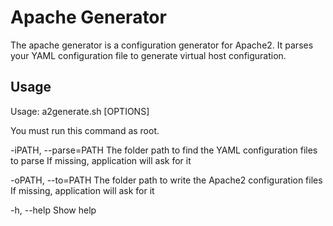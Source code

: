 # Apache Generator

The apache generator is a configuration generator for Apache2.
It parses your YAML configuration file to generate virtual host configuration.

## Usage

Usage: a2generate.sh [OPTIONS]

You must run this command as root.

-iPATH, --parse=PATH
	The folder path to find the YAML configuration files to parse
	If missing, application will ask for it

-oPATH, --to=PATH
	The folder path to write the Apache2 configuration files
	If missing, application will ask for it

-h, --help
	Show help

